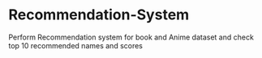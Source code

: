 # Recommendation-System
Perform Recommendation system for book and Anime dataset and check top 10 recommended names and scores
